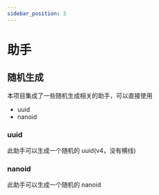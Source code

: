 ```yaml
---
sidebar_position: 3
---
```


# 助手

## 随机生成

本项目集成了一些随机生成相关的助手，可以直接使用

- uuid
- nanoid

### uuid

此助手可以生成一个随机的 uuid(v4，没有横线)

### nanoid

此助手可以生成一个随机的 nanoid
